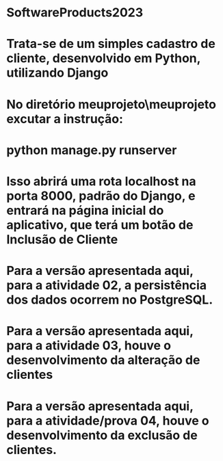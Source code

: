 # SoftwareProducts2023
# Trata-se de um simples cadastro de cliente, desenvolvido em Python, utilizando Django
# No diretório meuprojeto\meuprojeto excutar a instrução:
# python manage.py runserver
# Isso abrirá uma rota localhost na porta 8000, padrão do Django, e entrará na página inicial do aplicativo, que terá um botão de Inclusão de Cliente
# Para a versão apresentada aqui, para a atividade 02, a persistência dos dados ocorrem no PostgreSQL.
# Para a versão apresentada aqui, para a atividade 03, houve o desenvolvimento da alteração de clientes
# Para a versão apresentada aqui, para a atividade/prova 04, houve o desenvolvimento da exclusão de clientes.

